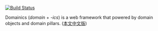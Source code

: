 
[![Build Status](https://travis-ci.org/lcgong/domainics.svg?branch=master)](https://travis-ci.org/lcgong/domainics)

Domainics (_domain_ + _-ics_) is a web framework that powered by domain objects and domain pillars.   ([本文中文版](./README_cn.md))

